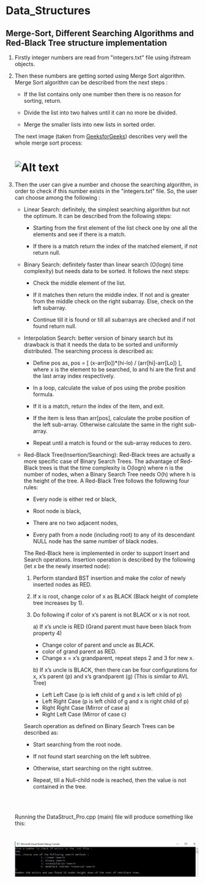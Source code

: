 

# Data_Structures

## Merge-Sort, Different Searching Algorithms and Red-Black Tree structure implementation 




1. Firstly integer numbers are read from "integers.txt" file using ifstream objects. 

2. Then these numbers are getting sorted using Merge Sort algorithm. Merge Sort algorithm can be described from the next steps : 

   - If the list contains only one number then there is no reason for sorting, return.
  
   - Divide the list into two halves until it can no more be divided.
  
   - Merge the smaller lists into new lists in sorted order. 
  
   The next image (taken from [GeeksforGeeks](https://www.geeksforgeeks.org/merge-sort/)) describes very well the whole merge sort process:
  
   # ![Alt text](https://www.geeksforgeeks.org/wp-content/uploads/Merge-Sort-Tutorial.png) 


3. Then the user can give a number and choose the searching algorithm, in order to check if this number exists in the "integers.txt" file. So, the user can choose among the following :

   - Linear Search: definitely, the simplest searching algorithm but not the optimum. It can be described from the following steps:
   
     - Starting from the first element of the list check one by one all the elements and see if there is a match.
     
     - If there is a match return the index of the matched element, if not return null.
   
   - Binary Search: definitely faster than linear search (O(logn) time complexity) but needs data to be sorted. It follows the next steps:
   
     - Check the middle element of the list. 
     
     - If it matches then return the middle index. If not and is greater from the middle check on the right subarray. Else, check on the left subarray.
     
     - Continue till it is found or till all subarrays are checked and if not found return null. 
   
   - Interpolation Search: better version of binary search but its drawback is that it needs the data to be sorted and uniformly distributed. The searching process is described as:
   
     - Define pos as, pos = [ (x-arr[lo])*(hi-lo) / (arr[hi]-arr[Lo]) ], where x is the element to be searched, lo and hi are the first and the last array index respectively.
   
     - In a loop, calculate the value of pos using the probe position formula.

     - If it is a match, return the index of the item, and exit.

     - If the item is less than arr[pos], calculate the probe position of the left sub-array. Otherwise calculate the same in the right sub-array.

     - Repeat until a match is found or the sub-array reduces to zero.
   
   - Red-Black Tree(Insertion/Searching): Red-Black trees are actually a more specific case of Binary Search Trees. The advantage of Red-Black trees is that the time complexity is O(logn) where n is the number of nodes, when a Binary Search Tree needs O(h) where h is the height of the tree. A Red-Black Tree follows the following four rules:
   
     - Every node is either red or black,
     
     - Root node is black,
     
     - There are no two adjacent nodes,
     
     - Every path from a node (including root) to any of its descendant NULL node has the same number of black nodes.
     
     The Red-Black here is implemented in order to support Insert and Search operations. Insertion operation is described by the following (let x be the newly inserted node):
     
     1) Perform standard BST insertion and make the color of newly inserted nodes as RED.

     2) If x is root, change color of x as BLACK (Black height of complete tree increases by 1).

     3) Do following if color of x’s parent is not BLACK or x is not root.
     
        a) If x’s uncle is RED (Grand parent must have been black from property 4)
           - Change color of parent and uncle as BLACK.
           - color of grand parent as RED.
           - Change x = x’s grandparent, repeat steps 2 and 3 for new x.

        b) If x’s uncle is BLACK, then there can be four configurations for x, x’s parent (p) and x’s grandparent (g) (This is similar to AVL Tree)
           - Left Left Case (p is left child of g and x is left child of p)
           - Left Right Case (p is left child of g and x is right child of p)
           - Right Right Case (Mirror of case a)
           - Right Left Case (Mirror of case c)
     
     Search operation as defined on Binary Search Trees can be described as:
     
     - Start searching from the root node. 
     
     - If not found start searching on the left subtree.
     
     - Otherwise, start searching on the right subtree.
     
     - Repeat, till a Null-child node is reached, then the value is not contained in the tree.
   
   <br />
   <br />
   
   Running the DataStruct_Pro.cpp (main) file will produce something like this:
   
      # ![Alt text](https://github.com/nikos-rvnt/Data_Structures/blob/master/User%20Input%20Searching/res1.jpg) 

